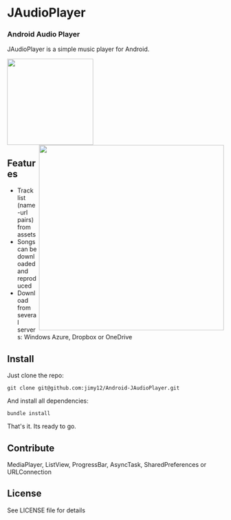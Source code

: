 JAudioPlayer
====================

### Android Audio Player

JAudioPlayer is a simple music player for Android.

<img width=200 src="https://raw.githubusercontent.com/jimy12/Android-JAudioPlayer/master/raw/screenshots/portrait.png"/><img width=430 align="right" src="https://raw.githubusercontent.com/jimy12/Android-JAudioPlayer/master/raw/screenshots/landscape.png"/>

## Features

- Track list (name-url pairs) from assets
- Songs can be downloaded and reproduced
- Download from several servers: Windows Azure, Dropbox or OneDrive

## Install

Just clone the repo:

```
git clone git@github.com:jimy12/Android-JAudioPlayer.git
```

And install all dependencies:

```
bundle install
```

That's it. Its ready to go.


## Contribute

MediaPlayer, ListView, ProgressBar, AsyncTask, SharedPreferences or URLConnection

## License

See LICENSE file for details

